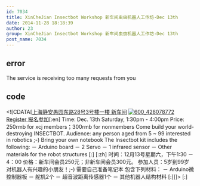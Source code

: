 ```yaml
---
id: 7034
title: XinCheJian Insectbot Workshop 新车间虫虫机器人工作坊-Dec 13th
date: 2014-11-28 18:18:39
author: 23
group: XinCheJian Insectbot Workshop 新车间虫虫机器人工作坊-Dec 13th
post_name: 7034
---
```


## error
The service is receiving too many requests from you

## code
 <!\[CDATA\[[上海静安愚园东路28号3号楼一楼 新车间](http://xinchejian.huodongxing.com/event/map/5244063275800) [![600_428078772](http://xinchejian.com/wp-content/uploads/2014/11/600_428078772-290x290.jpeg)](http://139.162.84.35/wp-content/uploads/2014/11/600%5F428078772.jpeg) [Register 报名参加](http://www.huodongxing.com/event/4258157163300 "立即报名")\[:en\] Time: Dec. 13th Saturday, 1:30pm - 4:00pm Price: 250rmb for xcj members；300rmb for nonmembers Come build your world-destroying INSECTBOT. Audience: any person aged from 5 \~ 99 interested in robotics ;-) Bring your own notebook The Insectbot kit includes the following: － Arduino board － 2 Servo － 1 infrared sensor － Other materials for the robot structures \[:\] \[:zh\] 时间：12月13号星期六，下午1:30 － 4：00 价格：新车间会员250元；非新车间会员300元。 参加人员：5岁到99岁对机器人有兴趣的小朋友！;-) 需要自己准备笔记本 包含下列材料： － Arduino微控制器板 － 舵机2个 － 超音波距离传感器1个 － 其他机器人结构材料 \[:\]\]\]> \[:\]

